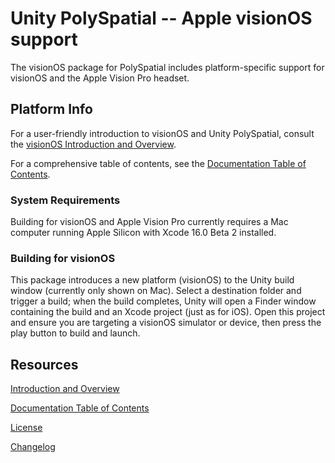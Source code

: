 # Unity PolySpatial -- Apple visionOS support

The visionOS package for PolySpatial includes platform-specific support for visionOS and the Apple Vision Pro headset.

## Platform Info

For a user-friendly introduction to visionOS and Unity PolySpatial, consult the [visionOS Introduction and Overview](Documentation~/index.md).

For a comprehensive table of contents, see the [Documentation Table of Contents](Documentation~/TableOfContents.md).

### System Requirements

Building for visionOS and Apple Vision Pro currently requires a Mac computer running Apple Silicon with Xcode 16.0 Beta 2 installed.

### Building for visionOS

This package introduces a new platform (visionOS) to the Unity build window (currently only shown on Mac). Select a destination folder and trigger a build; when the build completes, Unity will open a Finder window containing the build and an Xcode project (just as for iOS). Open this project and ensure you are targeting a visionOS simulator or device, then press the play button to build and launch.

## Resources

[Introduction and Overview](Documentation~/index.md)

[Documentation Table of Contents](Documentation~/TableOfContents.md)

[License](LICENSE.md)

[Changelog](CHANGELOG.md)
